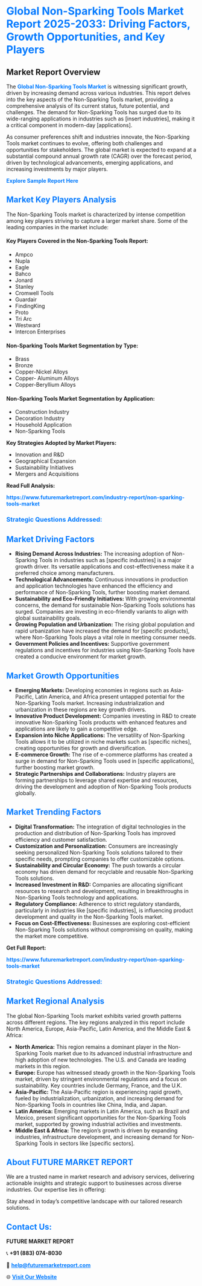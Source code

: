 <h1 style="color: #007BFF;">Global Non-Sparking Tools Market Report 2025-2033: Driving Factors, Growth Opportunities, and Key Players</h1>

<section id="overview">
<h2>Market Report Overview</h2>
<p>The <a href="https://www.futuremarketreport.com/industry-report/non-sparking-tools-market" style="color: #007BFF; text-decoration: none;"><strong>Global Non-Sparking Tools Market</strong></a> is witnessing significant growth, driven by increasing demand across various industries. This report delves into the key aspects of the Non-Sparking Tools market, providing a comprehensive analysis of its current status, future potential, and challenges. The demand for Non-Sparking Tools has surged due to its wide-ranging applications in industries such as [insert industries], making it a critical component in modern-day [applications].</p>
<p>As consumer preferences shift and industries innovate, the Non-Sparking Tools market continues to evolve, offering both challenges and opportunities for stakeholders. The global market is expected to expand at a substantial compound annual growth rate (CAGR) over the forecast period, driven by technological advancements, emerging applications, and increasing investments by major players.</p>
</section>

<section id="overview">
<p><a href="https://www.futuremarketreport.com/request-sample/reportId=128539" style="color: #007BFF; text-decoration: none;"><strong>Explore Sample Report Here</strong></a></p>
</section>

<section id="key-players">
<h2 style="color: #007BFF;">Market Key Players Analysis</h2>
<p>The Non-Sparking Tools market is characterized by intense competition among key players striving to capture a larger market share. Some of the leading companies in the market include:</p>
<h4>Key Players Covered in the Non-Sparking Tools Report:</h4>
<ul><li>Ampco</li><li>Nupla</li><li>Eagle</li><li>Bahco</li><li>Jonard</li><li>Stanley</li><li>Cromwell Tools</li><li>Guardair</li><li>FindingKing</li><li>Proto</li><li>Tri Arc</li><li>Westward</li><li>Intercon Enterprises</li></ul>
<h4>Non-Sparking Tools Market Segmentation by Type:</h4>
<ul><li>Brass</li><li>Bronze</li><li>Copper-Nickel Alloys</li><li>Copper- Aluminum Alloys</li><li>Copper-Beryllium Alloys</li></ul>

<h4>Non-Sparking Tools Market Segmentation by Application:</h4>
<ul><li>Construction Industry</li><li>Decoration Industry</li><li>Household Application</li><li>Non-Sparking Tools</li></ul>
<p><strong>Key Strategies Adopted by Market Players:</strong></p>
<ul>
<li>Innovation and R&D</li>
<li>Geographical Expansion</li>
<li>Sustainability Initiatives</li>
<li>Mergers and Acquisitions</li>
</ul>
</section>

<section>
<p><strong>Read Full Analysis: </strong></p><a href="https://www.futuremarketreport.com/industry-report/non-sparking-tools-market" style="color: #007BFF; text-decoration: none;"><strong>https://www.futuremarketreport.com/industry-report/non-sparking-tools-market</strong></a>
<h3 style="color: #007BFF;">Strategic Questions Addressed:</h3>
</section>

<section id="driving-factors">
<h2 style="color: #007BFF;">Market Driving Factors</h2>
<ul>
<li><strong>Rising Demand Across Industries:</strong> The increasing adoption of Non-Sparking Tools in industries such as [specific industries] is a major growth driver. Its versatile applications and cost-effectiveness make it a preferred choice among manufacturers.</li>
<li><strong>Technological Advancements:</strong> Continuous innovations in production and application technologies have enhanced the efficiency and performance of Non-Sparking Tools, further boosting market demand.</li>
<li><strong>Sustainability and Eco-Friendly Initiatives:</strong> With growing environmental concerns, the demand for sustainable Non-Sparking Tools solutions has surged. Companies are investing in eco-friendly variants to align with global sustainability goals.</li>
<li><strong>Growing Population and Urbanization:</strong> The rising global population and rapid urbanization have increased the demand for [specific products], where Non-Sparking Tools plays a vital role in meeting consumer needs.</li>
<li><strong>Government Policies and Incentives:</strong> Supportive government regulations and incentives for industries using Non-Sparking Tools have created a conducive environment for market growth.</li>
</ul>
</section>

<section id="growth-opportunities">
<h2 style="color: #007BFF;">Market Growth Opportunities</h2>
<ul>
<li><strong>Emerging Markets:</strong> Developing economies in regions such as Asia-Pacific, Latin America, and Africa present untapped potential for the Non-Sparking Tools market. Increasing industrialization and urbanization in these regions are key growth drivers.</li>
<li><strong>Innovative Product Development:</strong> Companies investing in R&D to create innovative Non-Sparking Tools products with enhanced features and applications are likely to gain a competitive edge.</li>
<li><strong>Expansion into Niche Applications:</strong> The versatility of Non-Sparking Tools allows it to be utilized in niche markets such as [specific niches], creating opportunities for growth and diversification.</li>
<li><strong>E-commerce Growth:</strong> The rise of e-commerce platforms has created a surge in demand for Non-Sparking Tools used in [specific applications], further boosting market growth.</li>
<li><strong>Strategic Partnerships and Collaborations:</strong> Industry players are forming partnerships to leverage shared expertise and resources, driving the development and adoption of Non-Sparking Tools products globally.</li>
</ul>
</section>

<section id="trending-factors">
<h2 style="color: #007BFF;">Market Trending Factors</h2>
<ul>
<li><strong>Digital Transformation:</strong> The integration of digital technologies in the production and distribution of Non-Sparking Tools has improved efficiency and customer satisfaction.</li>
<li><strong>Customization and Personalization:</strong> Consumers are increasingly seeking personalized Non-Sparking Tools solutions tailored to their specific needs, prompting companies to offer customizable options.</li>
<li><strong>Sustainability and Circular Economy:</strong> The push towards a circular economy has driven demand for recyclable and reusable Non-Sparking Tools solutions.</li>
<li><strong>Increased Investment in R&D:</strong> Companies are allocating significant resources to research and development, resulting in breakthroughs in Non-Sparking Tools technology and applications.</li>
<li><strong>Regulatory Compliance:</strong> Adherence to strict regulatory standards, particularly in industries like [specific industries], is influencing product development and quality in the Non-Sparking Tools market.</li>
<li><strong>Focus on Cost-Effectiveness:</strong> Businesses are exploring cost-efficient Non-Sparking Tools solutions without compromising on quality, making the market more competitive.</li>
</ul>
</section>

<section>
<p><strong>Get Full Report: </strong></p><a href="https://www.futuremarketreport.com/industry-report/non-sparking-tools-market" style="color: #007BFF; text-decoration: none;"><strong>https://www.futuremarketreport.com/industry-report/non-sparking-tools-market</strong></a>
<h3 style="color: #007BFF;">Strategic Questions Addressed:</h3>
</section>


<section id="regional-analysis">
<h2 style="color: #007BFF;">Market Regional Analysis</h2>
<p>The global Non-Sparking Tools market exhibits varied growth patterns across different regions. The key regions analyzed in this report include North America, Europe, Asia-Pacific, Latin America, and the Middle East & Africa:</p>
<ul>
<li><strong>North America:</strong> This region remains a dominant player in the Non-Sparking Tools market due to its advanced industrial infrastructure and high adoption of new technologies. The U.S. and Canada are leading markets in this region.</li>
<li><strong>Europe:</strong> Europe has witnessed steady growth in the Non-Sparking Tools market, driven by stringent environmental regulations and a focus on sustainability. Key countries include Germany, France, and the U.K.</li>
<li><strong>Asia-Pacific:</strong> The Asia-Pacific region is experiencing rapid growth, fueled by industrialization, urbanization, and increasing demand for Non-Sparking Tools in countries like China, India, and Japan.</li>
<li><strong>Latin America:</strong> Emerging markets in Latin America, such as Brazil and Mexico, present significant opportunities for the Non-Sparking Tools market, supported by growing industrial activities and investments.</li>
<li><strong>Middle East & Africa:</strong> The region’s growth is driven by expanding industries, infrastructure development, and increasing demand for Non-Sparking Tools in sectors like [specific sectors].</li>
</ul>
</section>

<footer>
<h2 style="color: #007BFF;">About FUTURE MARKET REPORT</h2>
<p>We are a trusted name in market research and advisory services, delivering actionable insights and strategic support to businesses across diverse industries. Our expertise lies in offering:</p>

<p>Stay ahead in today’s competitive landscape with our tailored research solutions.</p>

<h2 style="color: #007BFF;">Contact Us:</h2>
<p><strong>FUTURE MARKET REPORT</strong></p>
<p>📞 <strong>+91 (883) 074-8030</strong></p>
<p>📧 <strong><a href="mailto:help@futuremarketreport.com" style="color: #007BFF;">help@futuremarketreport.com</a></strong></p>
<p>🌐 <strong><a href="https://www.futuremarketreport.com/" style="color: #007BFF;">Visit Our Website</a></strong></p>
</footer>